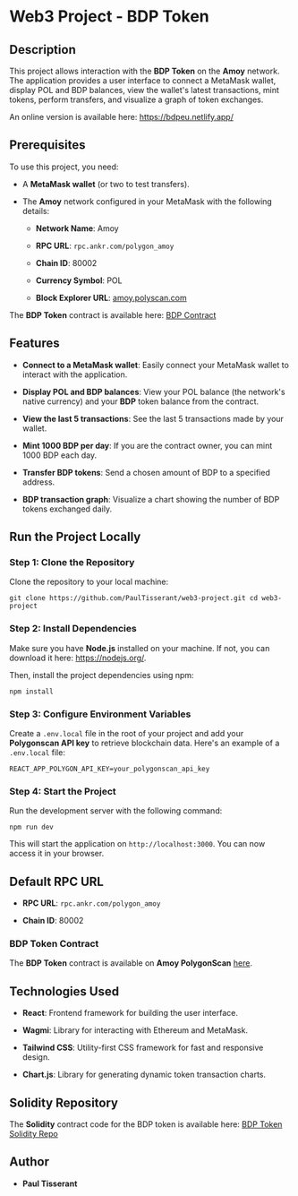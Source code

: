 Web3 Project - BDP Token
========================

Description
-----------

This project allows interaction with the **BDP Token** on the **Amoy** network. The application provides a user interface to connect a MetaMask wallet, display POL and BDP balances, view the wallet's latest transactions, mint tokens, perform transfers, and visualize a graph of token exchanges.

An online version is available here: <https://bdpeu.netlify.app/>

Prerequisites
-------------

To use this project, you need:

-   A **MetaMask wallet** (or two to test transfers).

-   The **Amoy** network configured in your MetaMask with the following details:

    -   **Network Name**: Amoy

    -   **RPC URL**: `rpc.ankr.com/polygon_amoy`

    -   **Chain ID**: 80002

    -   **Currency Symbol**: POL

    -   **Block Explorer URL**: [amoy.polyscan.com](https://amoy.polyscan.com)

The **BDP Token** contract is available here: [BDP Contract](https://amoy.polygonscan.com/address/0xbae72f20dacf4bbb38413eba699b9dec9161a27e#code)

Features
--------

-   **Connect to a MetaMask wallet**: Easily connect your MetaMask wallet to interact with the application.

-   **Display POL and BDP balances**: View your POL balance (the network's native currency) and your **BDP** token balance from the contract.

-   **View the last 5 transactions**: See the last 5 transactions made by your wallet.

-   **Mint 1000 BDP per day**: If you are the contract owner, you can mint 1000 BDP each day.

-   **Transfer BDP tokens**: Send a chosen amount of BDP to a specified address.

-   **BDP transaction graph**: Visualize a chart showing the number of BDP tokens exchanged daily.

Run the Project Locally
-----------------------

### Step 1: Clone the Repository

Clone the repository to your local machine:

`git clone https://github.com/PaulTisserant/web3-project.git
cd web3-project`

### Step 2: Install Dependencies

Make sure you have **Node.js** installed on your machine. If not, you can download it here: <https://nodejs.org/>.

Then, install the project dependencies using npm:

`npm install`

### Step 3: Configure Environment Variables

Create a `.env.local` file in the root of your project and add your **Polygonscan API key** to retrieve blockchain data. Here's an example of a `.env.local` file:

`REACT_APP_POLYGON_API_KEY=your_polygonscan_api_key`

### Step 4: Start the Project

Run the development server with the following command:

`npm run dev`

This will start the application on `http://localhost:3000`. You can now access it in your browser.

Default RPC URL
---------------

-   **RPC URL**: `rpc.ankr.com/polygon_amoy`

-   **Chain ID**: 80002

### BDP Token Contract

The **BDP Token** contract is available on **Amoy PolygonScan** [here](https://amoy.polygonscan.com/address/0xbae72f20dacf4bbb38413eba699b9dec9161a27e#code).

Technologies Used
-----------------

-   **React**: Frontend framework for building the user interface.

-   **Wagmi**: Library for interacting with Ethereum and MetaMask.

-   **Tailwind CSS**: Utility-first CSS framework for fast and responsive design.

-   **Chart.js**: Library for generating dynamic token transaction charts.

Solidity Repository
-------------------

The **Solidity** contract code for the BDP token is available here: [BDP Token Solidity Repo](https://github.com/PaulTisserant/web3-contracts)

Author
------

-   **Paul Tisserant**
